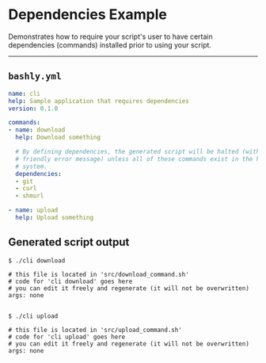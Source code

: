 # Dependencies Example

Demonstrates how to require your script's user to have certain dependencies (commands) installed prior to using your script.

-----

## `bashly.yml`

```yaml
name: cli
help: Sample application that requires dependencies
version: 0.1.0

commands:
- name: download
  help: Download something

  # By defining dependencies, the generated script will be halted (with a
  # friendly error message) unless all of these commands exist in the host
  # system.
  dependencies:
  - git
  - curl
  - shmurl

- name: upload
  help: Upload something
```

## Generated script output

```shell
$ ./cli download

# this file is located in 'src/download_command.sh'
# code for 'cli download' goes here
# you can edit it freely and regenerate (it will not be overwritten)
args: none


$ ./cli upload

# this file is located in 'src/upload_command.sh'
# code for 'cli upload' goes here
# you can edit it freely and regenerate (it will not be overwritten)
args: none


```



